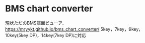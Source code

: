 # BMS chart converter
現状ただのBMS譜面ビューア．
https://mryykt.github.io/bms_chart_converter/
5key，7key，9key，10key(5key DP)，14key(7key DP)に対応